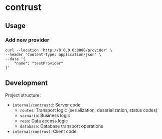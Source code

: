 # contrust

## Usage
### Add new provider
```shell
curl --location 'http://0.0.0.0:8080/provider' \
--header 'Content-Type: application/json' \
--data '{
    "name": "testProvider"
}'
```

## Development
Project structure:
- `internal/contrustd`: Server code
  - `routes`: Transport logic (serialization, deserialization, status codes)
  - `scenario`: Business logic
  - `repo`: Data access logic
  - `database`: Database transport operations
- `internal/contrust`: Client code
